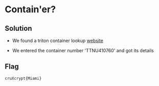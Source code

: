 # Contain'er?

## Solution

- We found a triton container lookup [website](https://tools.tritoncontainer.com/tritoncontainer/unitStatus/list)

- We entered the container number 'TTNU410760' and got its details

## Flag

```
cruXcrypt{Miami}
```
